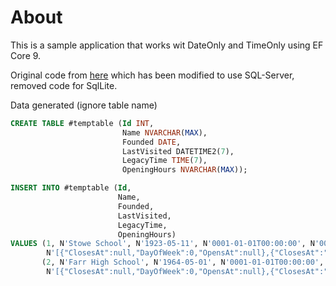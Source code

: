﻿# About

This is a sample application that works wit DateOnly and TimeOnly using EF Core 9.

Original code from [here](https://github.com/dotnet/EntityFramework.Docs/blob/main/samples/core/Miscellaneous/NewInEFCore9/DateOnlyTimeOnlySample.cs) which has been modified to use SQL-Server, removed code for SqlLite.

Data generated (ignore table name)

```sql
CREATE TABLE #temptable (Id INT,
                         Name NVARCHAR(MAX),
                         Founded DATE,
                         LastVisited DATETIME2(7),
                         LegacyTime TIME(7),
                         OpeningHours NVARCHAR(MAX));

INSERT INTO #temptable (Id,
                        Name,
                        Founded,
                        LastVisited,
                        LegacyTime,
                        OpeningHours)
VALUES (1, N'Stowe School', N'1923-05-11', N'0001-01-01T00:00:00', N'00:00:00',
        N'[{"ClosesAt":null,"DayOfWeek":0,"OpensAt":null},{"ClosesAt":"18:00:00.0000000","DayOfWeek":1,"OpensAt":"08:00:00.0000000"},{"ClosesAt":"18:00:00.0000000","DayOfWeek":2,"OpensAt":"08:00:00.0000000"},{"ClosesAt":"18:00:00.0000000","DayOfWeek":3,"OpensAt":"08:00:00.0000000"},{"ClosesAt":"18:00:00.0000000","DayOfWeek":4,"OpensAt":"08:00:00.0000000"},{"ClosesAt":"18:00:00.0000000","DayOfWeek":5,"OpensAt":"08:00:00.0000000"},{"ClosesAt":"17:00:00.0000000","DayOfWeek":6,"OpensAt":"08:00:00.0000000"}]'),
       (2, N'Farr High School', N'1964-05-01', N'0001-01-01T00:00:00', N'00:00:00',
        N'[{"ClosesAt":null,"DayOfWeek":0,"OpensAt":null},{"ClosesAt":"15:35:00.0000000","DayOfWeek":1,"OpensAt":"08:45:00.0000000"},{"ClosesAt":"15:35:00.0000000","DayOfWeek":2,"OpensAt":"08:45:00.0000000"},{"ClosesAt":"15:35:00.0000000","DayOfWeek":3,"OpensAt":"08:45:00.0000000"},{"ClosesAt":"15:35:00.0000000","DayOfWeek":4,"OpensAt":"08:45:00.0000000"},{"ClosesAt":"12:50:00.0000000","DayOfWeek":5,"OpensAt":"08:45:00.0000000"},{"ClosesAt":null,"DayOfWeek":6,"OpensAt":null}]');


```